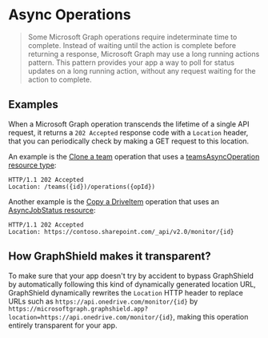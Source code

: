 # Async Operations
> Some Microsoft Graph operations require indeterminate time to complete. Instead of waiting until the action is complete before returning a response, Microsoft Graph may use a long running actions pattern. This pattern provides your app a way to poll for status updates on a long running action, without any request waiting for the action to complete.

## Examples
When a Microsoft Graph operation transcends the lifetime of a single API request, it returns a `202 Accepted` response code with a `Location` header, that you can periodically check by making a GET request to this location.

An example is the [Clone a team](https://docs.microsoft.com/en-us/graph/api/team-clone) operation that uses a [teamsAsyncOperation resource type](https://docs.microsoft.com/en-us/graph/api/resources/teamsasyncoperation):

```HTTP{2}
HTTP/1.1 202 Accepted
Location: /teams({id})/operations({opId})
```

Another example is the [Copy a DriveItem](https://docs.microsoft.com/en-us/graph/api/driveitem-copy) operation that uses an [AsyncJobStatus resource](https://docs.microsoft.com/en-us/graph/api/resources/asyncjobstatus):

```HTTP{2}
HTTP/1.1 202 Accepted
Location: https://contoso.sharepoint.com/_api/v2.0/monitor/{id}
```

## How GraphShield makes it transparent?
To make sure that your app doesn't try by accident to bypass GraphShield by automatically following this kind of dynamically generated location URL, GraphShield dynamically rewrites the `Location` HTTP header to replace URLs such as `https://api.onedrive.com/monitor/{id}` by `https://microsoftgraph.graphshield.app?location=https://api.onedrive.com/monitor/{id}`, making this operation entirely transparent for your app.
